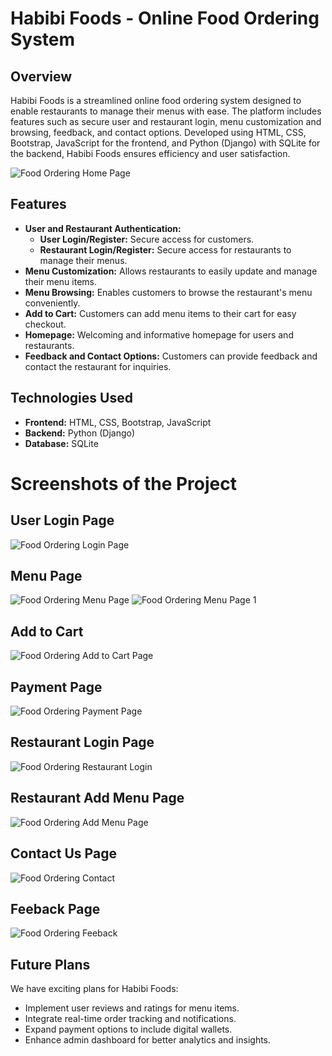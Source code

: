 # Habibi Foods - Online Food Ordering System

## Overview
Habibi Foods is a streamlined online food ordering system designed to enable restaurants to manage their menus with ease. The platform includes features such as secure user and restaurant login, menu customization and browsing, feedback, and contact options. Developed using HTML, CSS, Bootstrap, JavaScript for the frontend, and Python (Django) with SQLite for the backend, Habibi Foods ensures efficiency and user satisfaction.

![Food Ordering Home Page](https://github.com/grishma-gedela/Online-Food-Ordering---Infosys/assets/156117966/a6782d38-f65e-406d-b18a-b702568442cb)

## Features
- **User and Restaurant Authentication:**
  - **User Login/Register:** Secure access for customers.
  - **Restaurant Login/Register:** Secure access for restaurants to manage their menus.
- **Menu Customization:** Allows restaurants to easily update and manage their menu items.
- **Menu Browsing:** Enables customers to browse the restaurant's menu conveniently.
- **Add to Cart:** Customers can add menu items to their cart for easy checkout.
- **Homepage:** Welcoming and informative homepage for users and restaurants.
- **Feedback and Contact Options:** Customers can provide feedback and contact the restaurant for inquiries.

## Technologies Used
- **Frontend:** HTML, CSS, Bootstrap, JavaScript
- **Backend:** Python (Django)
- **Database:** SQLite

# Screenshots of the Project


## User Login Page

![Food Ordering Login Page](https://github.com/grishma-gedela/Online-Food-Ordering---Infosys/assets/156117966/c439309c-fdd9-4631-acbd-828829719618)

## Menu Page
![Food Ordering Menu Page](https://github.com/grishma-gedela/Online-Food-Ordering---Infosys/assets/156117966/70e8413e-e3bb-479a-8ad6-760129f5a56c)
![Food Ordering Menu Page 1](https://github.com/grishma-gedela/Online-Food-Ordering---Infosys/assets/156117966/dcb8eb6b-63f1-43cb-ab5f-61132195eff5)

## Add to Cart


![Food Ordering Add to Cart Page](https://github.com/grishma-gedela/Online-Food-Ordering---Infosys/assets/156117966/8e31d6c6-252a-479f-bac1-2f05d603b220)

## Payment Page


![Food Ordering Payment Page](https://github.com/grishma-gedela/Online-Food-Ordering---Infosys/assets/156117966/6468fc25-9d6e-425e-b453-5c823b5f85d2)

## Restaurant Login Page


![Food Ordering Restaurant Login](https://github.com/grishma-gedela/Online-Food-Ordering---Infosys/assets/156117966/14886ede-8d7a-47d8-960c-e57afe6cbab8)

## Restaurant Add Menu Page 


![Food Ordering Add Menu Page](https://github.com/grishma-gedela/Online-Food-Ordering---Infosys/assets/156117966/667a9692-032d-4b8f-8754-0d834ee273df)

## Contact Us Page


![Food Ordering Contact](https://github.com/grishma-gedela/Online-Food-Ordering---Infosys/assets/156117966/1798e89a-f88e-45e2-b305-911a5cc29cce)

## Feeback Page


![Food Ordering Feeback](https://github.com/grishma-gedela/Online-Food-Ordering---Infosys/assets/156117966/c3ef9ef8-63fe-4d43-af48-081d2ef3af2f)

## Future Plans

We have exciting plans for Habibi Foods:
- Implement user reviews and ratings for menu items.
- Integrate real-time order tracking and notifications.
- Expand payment options to include digital wallets.
- Enhance admin dashboard for better analytics and insights.

